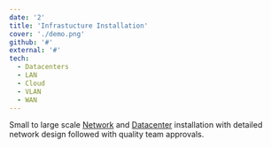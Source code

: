 ```yaml
---
date: '2'
title: 'Infrastucture Installation'
cover: './demo.png'
github: '#'
external: '#'
tech:
  - Datacenters
  - LAN
  - Cloud
  - VLAN
  - WAN
---
```


Small to large scale [Network](#) and [Datacenter](#) installation with detailed network design followed with quality team approvals. 
